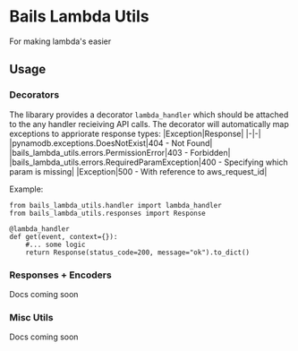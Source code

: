 # Bails Lambda Utils

For making lambda's easier


## Usage

### Decorators
The libarary provides a decorator `lambda_handler` which should be attached to the any handler recieiving API calls.
The decorator will automatically map exceptions to appriorate response types:
|Exception|Response|
|-|-|
|pynamodb.exceptions.DoesNotExist|404 - Not Found|
|bails_lambda_utils.errors.PermissionError|403 - Forbidden|
|bails_lambda_utils.errors.RequiredParamException|400 - Specifying which param is missing|
|Exception|500 - With reference to aws_request_id|

Example:
```
from bails_lambda_utils.handler import lambda_handler
from bails_lambda_utils.responses import Response

@lambda_handler
def get(event, context={}):
    #... some logic
    return Response(status_code=200, message="ok").to_dict()
```

### Responses + Encoders
Docs coming soon

### Misc Utils
Docs coming soon